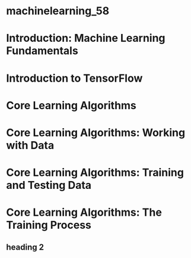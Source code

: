 # machinelearning_58
# Introduction: Machine Learning Fundamentals
# Introduction to TensorFlow
# Core Learning Algorithms
# Core Learning Algorithms: Working with Data
# Core Learning Algorithms: Training and Testing Data
# Core Learning Algorithms: The Training Process

## heading 2
